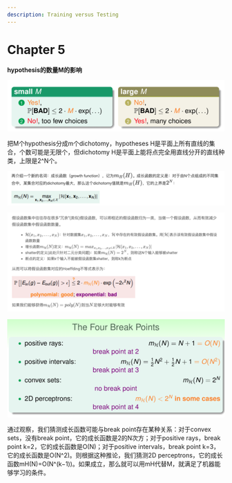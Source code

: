 ```yaml
---
description: Training versus Testing
---
```


# Chapter 5

**hypothesis的数量M的影响**

![](.gitbook/assets/screen-shot-2018-11-03-at-13.48.41.png)

把M个hypothesis分成m个dichotomy，hypotheses H是平面上所有直线的集合，个数可能是无限个，但dichotomy H是平面上能将点完全用直线分开的直线种类，上限是2^N个。

![](.gitbook/assets/screen-shot-2018-11-03-at-14.41.46.png)

![](.gitbook/assets/screen-shot-2018-11-03-at-14.38.00.png)

![](.gitbook/assets/screen-shot-2018-11-03-at-14.38.57.png)

通过观察，我们猜测成长函数可能与break point存在某种关系：对于convex sets，没有break point，它的成长函数是2的N次方；对于positive rays，break point k=2，它的成长函数是O\(N\)；对于positive intervals，break point k=3，它的成长函数是O\(N^2\)。则根据这种推论，我们猜测2D perceptrons，它的成长函数mH\(N\)=O\(N^\(k−1\)\)。如果成立，那么就可以用mH代替M，就满足了机器能够学习的条件。

